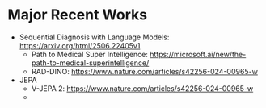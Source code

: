 # Major Recent Works

- Sequential Diagnosis with Language Models: https://arxiv.org/html/2506.22405v1
  - Path to Medical Super Intelligence: https://microsoft.ai/new/the-path-to-medical-superintelligence/
  - RAD-DINO: https://www.nature.com/articles/s42256-024-00965-w
- JEPA
  - V-JEPA 2: https://www.nature.com/articles/s42256-024-00965-w
  - 
